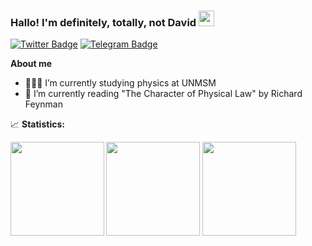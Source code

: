 ### Hallo! I'm definitely, totally, not David <img src="https://media.giphy.com/media/hvRJCLFzcasrR4ia7z/giphy.gif" width="25px">

[![Twitter Badge](https://img.shields.io/twitter/follow/totallynotdavid?style=flat-square)](https://twitter.com/totallynodavid)
[![Telegram Badge](https://img.shields.io/badge/-Telegram-0088cc?style=flat-square&logo=Telegram)](https://t.me/totallynotdavid)

**About me**

- 👨🏻‍💻 I’m currently studying physics at UNMSM
- 📖 I’m currently reading "The Character of Physical Law" by Richard Feynman

📈 **Statistics:**

<p>
  <img align="left" height="150em" src="https://c.tenor.com/Ftfa-ehSIs4AAAAM/miyako-hoshino-wataten.gif">
  <img height="150em" src="https://github-readme-stats.vercel.app/api?username=totallynotdavid&show_icons=true&hide_border=true&&count_private=true&include_all_commits=true&theme=swift">
  <img height="150em" src="https://github-readme-stats.vercel.app/api/top-langs/?username=totallynotdavid&exclude_repo=KNN-Image-Classification&show_icons=true&hide_border=true&layout=compact&langs_count=8&theme=swift">
</p>
